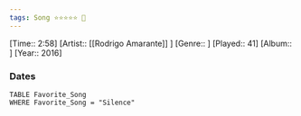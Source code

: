```yaml
---
tags: Song ⭐⭐⭐⭐⭐ 💛
---
```

[Time:: 2:58]
[Artist:: [[Rodrigo Amarante]] ]
[Genre:: ]
[Played:: 41]
[Album:: ]
[Year:: 2016]
### Dates
````dataview
TABLE Favorite_Song
WHERE Favorite_Song = "Silence"
````